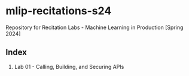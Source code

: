 # mlip-recitations-s24
Repository for Recitation Labs - Machine Learning in Production [Spring 2024]

## Index
1. Lab 01 - Calling, Building, and Securing APIs
